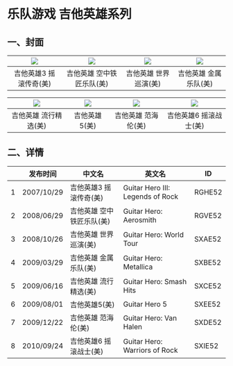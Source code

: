 # 乐队游戏 吉他英雄系列


## 一、封面

| ![](RGHE52.png) | ![](RGVE52.png) | ![](SXAE52.png) | ![](SXBE52.png) |
| :---: | :---: | :---: | :---: |
| 吉他英雄3 摇滚传奇(美) | 吉他英雄 空中铁匠乐队(美) | 吉他英雄 世界巡演(美) | 吉他英雄 金属乐队(美) |

| ![](SXCE52.png) | ![](SXEE52.png) | ![](SXDE52.png) | ![](SXIE52.png) |
| :---: | :---: | :---: | :---: |
| 吉他英雄 流行精选(美) | 吉他英雄5(美) | 吉他英雄 范海伦(美) | 吉他英雄6 摇滚战士(美) |


## 二、详情

| | 发布时间 | 中文名 | 英文名 | ID |
| --- | --- | --- | --- | --- |
| 1 | 2007/10/29 | 吉他英雄3 摇滚传奇(美) | Guitar Hero III: Legends of Rock | RGHE52 |
| 2 | 2008/06/29 | 吉他英雄 空中铁匠乐队(美) | Guitar Hero: Aerosmith | RGVE52 |
| 3 | 2008/10/26 | 吉他英雄 世界巡演(美) | Guitar Hero: World Tour | SXAE52 |
| 4 | 2009/03/29 | 吉他英雄 金属乐队(美) | Guitar Hero: Metallica | SXBE52 |
| 5 | 2009/06/16 | 吉他英雄 流行精选(美) | Guitar Hero: Smash Hits | SXCE52 |
| 6 | 2009/08/01 | 吉他英雄5(美) | Guitar Hero 5 | SXEE52 |
| 7 | 2009/12/22 | 吉他英雄 范海伦(美) | Guitar Hero: Van Halen | SXDE52 |
| 8 | 2010/09/24 | 吉他英雄6 摇滚战士(美) | Guitar Hero: Warriors of Rock | SXIE52 |